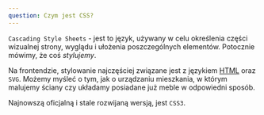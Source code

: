 ```yaml
---
question: Czym jest CSS?
---
```


`Cascading Style Sheets` - jest to język, używany w celu określenia części wizualnej strony, 
wyglądu i ułożenia poszczególnych elementów. Potocznie mówimy, że coś *stylujemy*.

Na frontendzie, stylowanie najczęściej związane jest z językiem [HTML](/#czym-jest-html) oraz `SVG`.
Możemy myśleć o tym, jak o urządzaniu mieszkania, w którym malujemy ściany czy układamy posiadane już meble 
w odpowiedni sposób.

Najnowszą oficjalną i stale rozwijaną wersją, jest  `CSS3`.